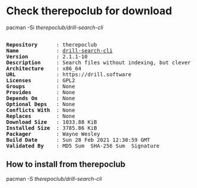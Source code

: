 # Check therepoclub for download

pacman -Si *therepoclub/drill-search-cli*

<div class="highlight"><pre class="highlight"><text>
<b>Repository</b>      : therepoclub
<b>Name</b>            : <a href="../../x86_64/drill-search-cli-2.1.1-10-x86_64.pkg.tar.zst">drill-search-cli</a>
<b>Version</b>         : 2.1.1-10
<b>Description</b>     : Search files without indexing, but clever crawling (CLI version)
<b>Architecture</b>    : x86_64
<b>URL</b>             : https://drill.software
<b>Licenses</b>        : GPL2
<b>Groups</b>          : None
<b>Provides</b>        : None
<b>Depends On</b>      : None
<b>Optional Deps</b>   : None
<b>Conflicts With</b>  : None
<b>Replaces</b>        : None
<b>Download Size</b>   : 1033.88 KiB
<b>Installed Size</b>  : 3785.86 KiB
<b>Packager</b>        : Wayne Wesley <wayne6324@gmail.com>
<b>Build Date</b>      : Sun 28 Feb 2021 12:30:59 GMT
<b>Validated By</b>    : MD5 Sum  SHA-256 Sum  Signature
</text></pre></div>

## How to install from therepoclub

pacman -S *therepoclub/drill-search-cli*

